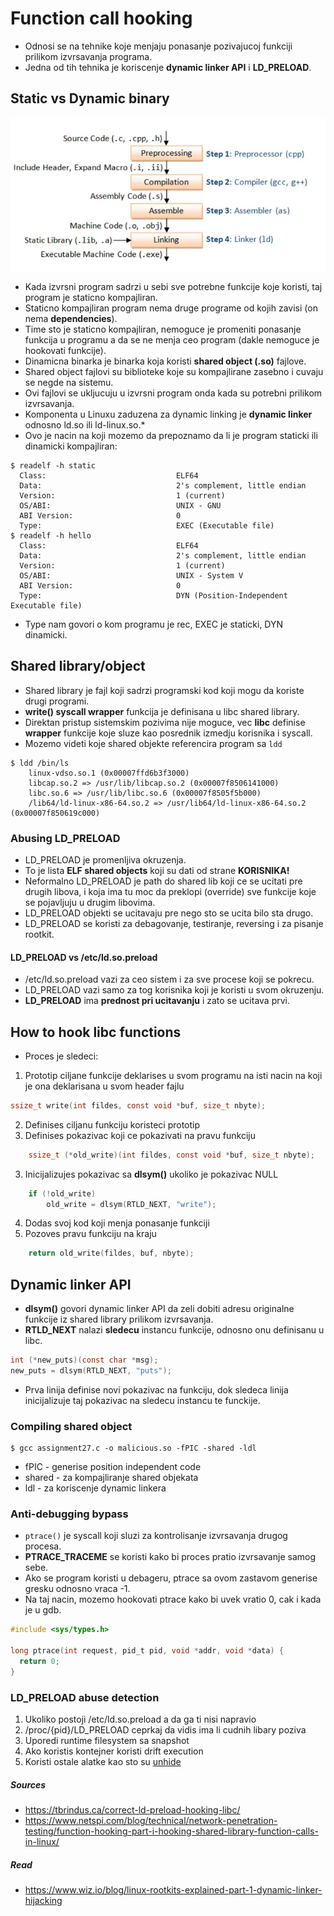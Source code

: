 # Function call hooking
- Odnosi se na tehnike koje menjaju ponasanje pozivajucoj funkciji prilikom izvrsavanja programa.
- Jedna od tih tehnika je koriscenje __dynamic linker API__ i __LD_PRELOAD__.

## Static vs Dynamic binary
![staticbin](scrs/static.png)
- Kada izvrsni program sadrzi u sebi sve potrebne funkcije koje koristi, taj program je staticno kompajliran.
- Staticno kompajliran program nema druge programe od kojih zavisi (on nema __dependencies__).
- Time sto je staticno kompajliran, nemoguce je promeniti ponasanje funkcija u programu a da se ne menja ceo program (dakle nemoguce je hookovati funkcije).
- Dinamicna binarka je binarka koja koristi __shared object (.so)__ fajlove.
- Shared object fajlovi su biblioteke koje su kompajlirane zasebno i cuvaju se negde na sistemu.
- Ovi fajlovi se ukljucuju u izvrsni program onda kada su potrebni prilikom izvrsavanja.
- Komponenta u Linuxu zaduzena za dynamic linking je __dynamic linker__ odnosno ld.so ili ld-linux.so.* 
- Ovo je nacin na koji mozemo da prepoznamo da li je program staticki ili dinamicki kompajliran:
```terminal_session
$ readelf -h static
  Class:                             ELF64
  Data:                              2's complement, little endian
  Version:                           1 (current)
  OS/ABI:                            UNIX - GNU
  ABI Version:                       0
  Type:                              EXEC (Executable file)
$ readelf -h hello
  Class:                             ELF64
  Data:                              2's complement, little endian
  Version:                           1 (current)
  OS/ABI:                            UNIX - System V
  ABI Version:                       0
  Type:                              DYN (Position-Independent Executable file)
```
- Type nam govori o kom programu je rec, EXEC je staticki, DYN dinamicki.

## Shared library/object
- Shared library je fajl koji sadrzi programski kod koji mogu da koriste drugi programi. 
- __write() syscall wrapper__ funkcija je definisana u libc shared library.
- Direktan pristup sistemskim pozivima nije moguce, vec __libc__ definise __wrapper__ funkcije koje sluze kao posrednik izmedju korisnika i syscall.
- Mozemo videti koje shared objekte referencira program sa `ldd`
```terminal_session
$ ldd /bin/ls
	linux-vdso.so.1 (0x00007ffd6b3f3000)
	libcap.so.2 => /usr/lib/libcap.so.2 (0x00007f8506141000)
	libc.so.6 => /usr/lib/libc.so.6 (0x00007f8505f5b000)
	/lib64/ld-linux-x86-64.so.2 => /usr/lib64/ld-linux-x86-64.so.2 (0x00007f850619c000)
```

### Abusing LD_PRELOAD
- LD_PRELOAD je promenljiva okruzenja.
- To je lista __ELF shared objects__ koji su dati od strane __KORISNIKA!__
- Neformalno LD_PRELOAD je path do shared lib koji ce se ucitati pre drugih libova, i koja ima tu moc da preklopi (override) sve funkcije koje se pojavljuju u drugim libovima.
- LD_PRELOAD objekti se ucitavaju pre nego sto se ucita bilo sta drugo.
- LD_PRELOAD se koristi za debagovanje, testiranje, reversing i za pisanje rootkit.

#### LD_PRELOAD vs /etc/ld.so.preload
- /etc/ld.so.preload vazi za ceo sistem i za sve procese koji se pokrecu.
- LD_PRELOAD vazi samo za tog korisnika koji je koristi u svom okruzenju.
- __LD_PRELOAD__ ima __prednost pri ucitavanju__ i zato se ucitava prvi.

## How to hook libc functions
- Proces je sledeci:
1. Prototip ciljane funkcije deklarises u svom programu na isti nacin na koji je ona deklarisana u svom header fajlu
```c
ssize_t write(int fildes, const void *buf, size_t nbyte);
```
2. Definises ciljanu funkciju koristeci prototip
3. Definises pokazivac koji ce pokazivati na pravu funkciju
```c
    ssize_t (*old_write)(int fildes, const void *buf, size_t nbyte);
```
3. Inicijalizujes pokazivac sa __dlsym()__ ukoliko je pokazivac NULL
```c
    if (!old_write)
        old_write = dlsym(RTLD_NEXT, "write");
```
4. Dodas svoj kod koji menja ponasanje funkciji
5. Pozoves pravu funkciju na kraju
```c
    return old_write(fildes, buf, nbyte);
```

## Dynamic linker API
- __dlsym()__ govori dynamic linker API da zeli dobiti adresu originalne funkcije iz shared library prilikom izvrsavanja.
- __RTLD_NEXT__ nalazi __sledecu__ instancu funkcije, odnosno onu definisanu u libc.
```c
int (*new_puts)(const char *msg);
new_puts = dlsym(RTLD_NEXT, "puts");
```
- Prva linija definise novi pokazivac na funkciju, dok sledeca linija inicijalizuje taj pokazivac na sledecu instancu te funckije.

### Compiling shared object
```terminal_session
$ gcc assignment27.c -o malicious.so -fPIC -shared -ldl
```
+ fPIC - generise position independent code
+ shared - za kompajliranje shared objekata
+ ldl - za koriscenje dynamic linkera

### Anti-debugging bypass
- `ptrace()` je syscall koji sluzi za kontrolisanje izvrsavanja drugog procesa.
- __PTRACE_TRACEME__ se koristi kako bi proces pratio izvrsavanje samog sebe.
- Ako se program koristi u debageru, ptrace sa ovom zastavom generise gresku odnosno vraca -1.
- Na taj nacin, mozemo hookovati ptrace kako bi uvek vratio 0, cak i kada je u gdb.
```c
#include <sys/types.h>

long ptrace(int request, pid_t pid, void *addr, void *data) {
  return 0;
}
```

### LD_PRELOAD abuse detection
1. Ukoliko postoji /etc/ld.so.preload a da ga ti nisi napravio
2. /proc/{pid}/LD_PRELOAD ceprkaj da vidis ima li cudnih libary poziva
3. Uporedi runtime filesystem sa snapshot
4. Ako koristis kontejner koristi drift execution
5. Koristi ostale alatke kao sto su [unhide](https://github.com/YJesus/Unhide)


##### Sources
+ https://tbrindus.ca/correct-ld-preload-hooking-libc/
+ https://www.netspi.com/blog/technical/network-penetration-testing/function-hooking-part-i-hooking-shared-library-function-calls-in-linux/

##### Read
+ https://www.wiz.io/blog/linux-rootkits-explained-part-1-dynamic-linker-hijacking
